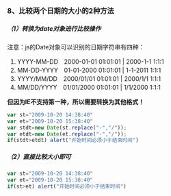 ### 8、比较两个日期的大小的2种方法

##### （1）转换为date对象进行比较操作

注意：js的Date对象可以识别的日期字符串有四种：

1. YYYY-MM-DD　2000-01-01 01:01:01 \| 2000-1-1 1:1:1
2. MM-DD-YYYY　01-01-2000 01:01:01 \| 1-1-2011 1:1:1
3. YYYY/MM/DD　2000/01/01 01:01:01 \| 2000/1/1 1:1:1
4. MM/DD/YYYY　01/01/2000 01:01:01 \| 1/1/2000 1:1:1

**但因为IE不支持第一种，所以需要转换为其他格式！**

```js
var st="2009-10-20 14:38:40"
var et="2009-10-20 15:38:40"
var stdt=new Date(st.replace("-","/"));
var etdt=new Date(et.replace("-","/"));
if(stdt>etdt) alert("开始时间必须小于结束时间")
```

##### （2）直接比较大小即可

```js
var st="2009-10-20 14:38:40"
var et="2009-10-20 15:38:40"
if(st>et) alert("开始时间必须小于结束时间")
```



